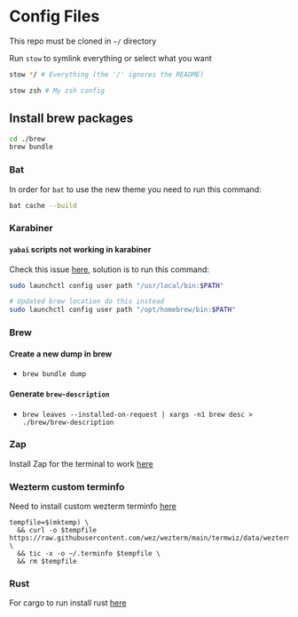 # Config Files

This repo must be cloned in `~/` directory

Run `stow` to symlink everything or select what you want

```bash
stow */ # Everything (the '/' ignores the README)
```

```bash
stow zsh # My zsh config
```

## Install brew packages

```bash
cd ./brew
brew bundle
```

### Bat

In order for `bat` to use the new theme you need to run this command:

```bash
bat cache --build
```

### Karabiner

#### `yabai` scripts not working in karabiner

Check this issue [here](https://github.com/yqrashawn/GokuRakuJoudo/issues/67),
solution is to run this command:

```bash
sudo launchctl config user path "/usr/local/bin:$PATH"

# Updated brew location do this instead
sudo launchctl config user path "/opt/homebrew/bin:$PATH"

```

### Brew

#### Create a new dump in brew

- `brew bundle dump`

#### Generate `brew-description`

- `brew leaves --installed-on-request | xargs -n1 brew desc > ./brew/brew-description`

### Zap

Install Zap for the terminal to work [here](https://www.zapzsh.org/#repos-container)

### Wezterm custom terminfo

Need to install custom wezterm terminfo [here](https://wezfurlong.org/wezterm/config/lua/config/term.html)

```
tempfile=$(mktemp) \
  && curl -o $tempfile https://raw.githubusercontent.com/wez/wezterm/main/termwiz/data/wezterm.terminfo \
  && tic -x -o ~/.terminfo $tempfile \
  && rm $tempfile
```

### Rust

For cargo to run install rust [here](https://www.rust-lang.org/tools/install)

